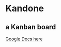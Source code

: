 # Kandone
## a Kanban board

[Google Docs here](https://docs.google.com/document/d/1akR0O0_GXvvRHMRnW5qLHX1JEEU-vlL3phGn9ojEcDc)